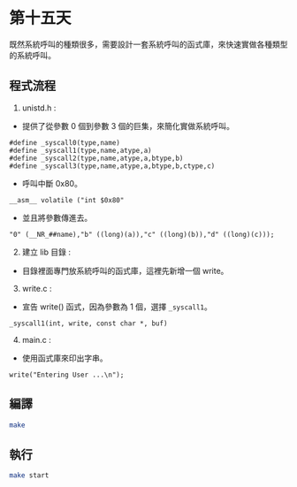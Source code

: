 # 第十五天

既然系統呼叫的種類很多，需要設計一套系統呼叫的函式庫，來快速實做各種類型的系統呼叫。

## 程式流程

1. unistd.h :

* 提供了從參數 0 個到參數 3 個的巨集，來簡化實做系統呼叫。
```
#define _syscall0(type,name)
#define _syscall1(type,name,atype,a)
#define _syscall2(type,name,atype,a,btype,b)
#define _syscall3(type,name,atype,a,btype,b,ctype,c)
```

* 呼叫中斷 0x80。
```
__asm__ volatile ("int $0x80"
```

* 並且將參數傳進去。
```
"0" (__NR_##name),"b" ((long)(a)),"c" ((long)(b)),"d" ((long)(c)));
```

2. 建立 lib 目錄 : 

* 目錄裡面專門放系統呼叫的函式庫，這裡先新增一個 write。

3. write.c : 

* 宣告 write() 函式，因為參數為 1 個，選擇 `_syscall1`。
```
_syscall1(int, write, const char *, buf)
```

4. main.c :

* 使用函式庫來印出字串。
```
write("Entering User ...\n"); 
```

## 編譯
```bash
make
```

## 執行
```bash
make start
```
